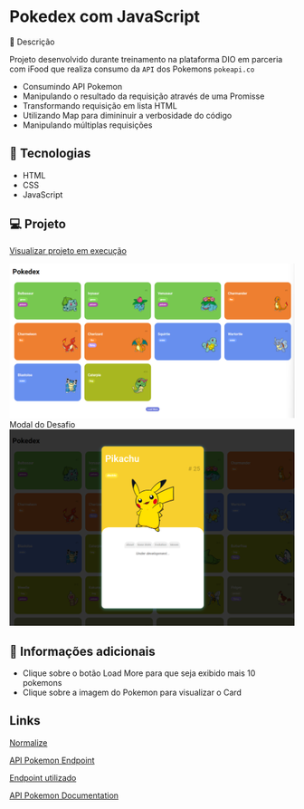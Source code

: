# Pokedex com JavaScript

📃 Descrição

Projeto desenvolvido durante treinamento na plataforma DIO em parceria com iFood que realiza consumo da ```API``` dos Pokemons ```pokeapi.co```

 - Consumindo API Pokemon
 - Manipulando o resultado da requisição através de uma Promisse
 - Transformando requisição em lista HTML
 - Utilizando Map para dimininuir a verbosidade do código
 - Manipulando múltiplas requisições


## 🚀 Tecnologias

- HTML
- CSS
- JavaScript

## 💻 Projeto

[Visualizar projeto em execução](https://wsawebmaster.github.io/js-pokedex/)

![alt text](./assets/img/imagem_site.png)
Modal do Desafio
![alt text](./assets/img/imagem_modal_pokemon.png)

## 📌 Informações adicionais
- Clique sobre o botão Load More para que seja exibido mais 10 pokemons
- Clique sobre a imagem do Pokemon para visualizar o Card

## Links
[Normalize](https://cdnjs.com/libraries/normalize)

[API Pokemon Endpoint](https://pokeapi.co/api/v2/pokemon)

[Endpoint utilizado](https://pokeapi.co/api/v2/pokemon?offset=0&limit=10)

[API Pokemon Documentation](https://pokeapi.co/docs/v2#info)

